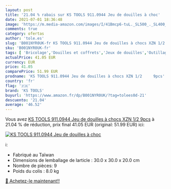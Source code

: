 ```yaml
---
layout: post
title: '21.04 % rabais sur KS TOOLS 911.0944 Jeu de douilles à choc'
date: 2021-07-01 18:36:48
image: 'https://m.media-amazon.com/images/I/41Bmcp6-tuL._SL500_._SL400_.jpg'
comments: true
category: ofertas
author: 'tole.es'
slug: 'B001NYR0UK-fr KS TOOLS 911.0944 Jeu de douilles à chocs XZN 1/2 9pcs'
sku: 'B001NYR0UK-fr'
tags: [ 'Bricolage','Douilles et coffrets','Jeux de douilles','Outillage à main','Outillage à main et électroportatif','ks tools', ]
actualPrice: 41.05 EUR
currency: EUR
price: 41.05
comparePrice: 51.99 EUR
prodname: 'KS TOOLS 911.0944 Jeu de douilles à chocs XZN 1/2     9pcs'
country: 'fr'
flag: '🇫🇷'
brand: 'KS TOOLS'
buyurl: 'https://www.amazon.fr/dp/B001NYR0UK/?tag=tolees0d-21'
descuento: '21.04'
average: '46.52'
---
```


Vous avez [KS TOOLS 911.0944 Jeu de douilles à chocs XZN 1/2     9pcs](https://www.amazon.fr/dp/B001NYR0UK/?tag=tolees0d-21)  à  21.04 % de réduction, prix final  41.05 EUR (original: 51.99 EUR) ici:

[![KS TOOLS 911.0944 Jeu de douilles à choc](https://m.media-amazon.com/images/I/41Bmcp6-tuL._SL500_._SL400_.jpg)](https://www.amazon.fr/dp/B001NYR0UK/?tag=tolees0d-21)

ℹ️:

- Fabriqué au Taïwan
- Dimensions de lemballage de larticle : 30.0 x 30.0 x 20.0 cm
- Nombre de pièces: 9
- Poids du colis : 8.0 kg

[🛒 Achetez-le maintenant!!](https://www.amazon.fr/dp/B001NYR0UK/?tag=tolees0d-21)
